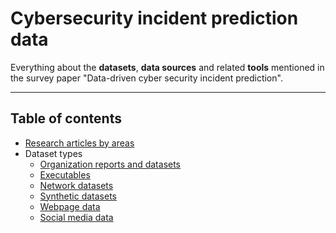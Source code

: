 # Cybersecurity incident prediction data

Everything about the **datasets**, **data sources** and related **tools** mentioned in the survey paper "Data-driven cyber security incident prediction".

_ _ _

## Table of contents


* [Research articles by areas](./paper.html)
* Dataset types
  * [Organization reports and datasets](./organization.html)
  * [Executables](./executables.html)
  * [Network datasets](./network.html)
  * [Synthetic datasets](./synthetic.html)
  * [Webpage data](./webpage.html)
  * [Social media data](./social_media.html)
  
